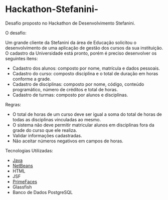# Hackathon-Stefanini-
Desafio proposto no Hackathon de Desenvolvimento Stefanini. 


O desafio:

Um grande cliente da Stefanini da área de Educação solicitou o desenvolvimento de uma aplicação de gestão dos cursos da sua instituição. 
O cadastro da Universidade está pronto, porém é preciso desenvolver os seguintes itens:

- Cadastro dos alunos: composto por nome, matrícula e dados pessoais.
- Cadastro do curso: composto disciplina e o total de duração em horas conforme a grade.
- Cadastro de disciplinas: composto por nome, código, conteúdo programático, número de créditos e total de horas.
- Cadastro de turmas: composto por alunos e disciplinas.


Regras:

- O total de horas de um curso deve ser igual a soma do total de horas de todas as disciplinas vinculadas ao mesmo.
- O sistema não deve permitir matricular alunos em disciplinas fora da grade do curso que ele realiza. 
- Validar informações cadastradas. 
- Não aceitar números negativos em campos de horas.


Tecnologias Utilizadas:

- [Java](https://www.java.com/pt-BR/)
- [NetBeans](https://netbeans.apache.org/)
- HTML
- JSF
- [PrimeFaces](https://www.primefaces.org/)
- Glassfish
- Banco de Dados PostgreSQL



